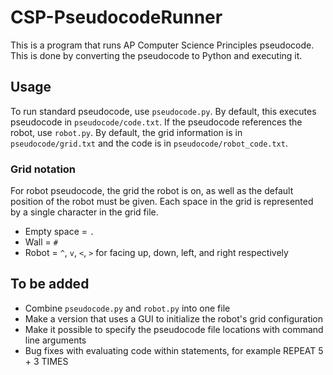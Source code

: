 # CSP-PseudocodeRunner
This is a program that runs AP Computer Science Principles pseudocode. This is done by converting the pseudocode to Python and executing it.

## Usage
To run standard pseudocode, use `pseudocode.py`. By default, this executes pseudocode in `pseudocode/code.txt`.
If the pseudocode references the robot, use `robot.py`. By default, the grid information is in `pseudocode/grid.txt` and the code is in `pseudocode/robot_code.txt`.

### Grid notation
For robot pseudocode, the grid the robot is on, as well as the default position of the robot must be given. Each space in the grid is represented by a single character in the grid file.
* Empty space = `.`
* Wall = `#`
* Robot = `^`, `v`, `<`, `>` for facing up, down, left, and right respectively

## To be added
* Combine `pseudocode.py` and `robot.py` into one file
* Make a version that uses a GUI to initialize the robot's grid configuration
* Make it possible to specify the pseudocode file locations with command line arguments
* Bug fixes with evaluating code within statements, for example REPEAT 5 + 3 TIMES
